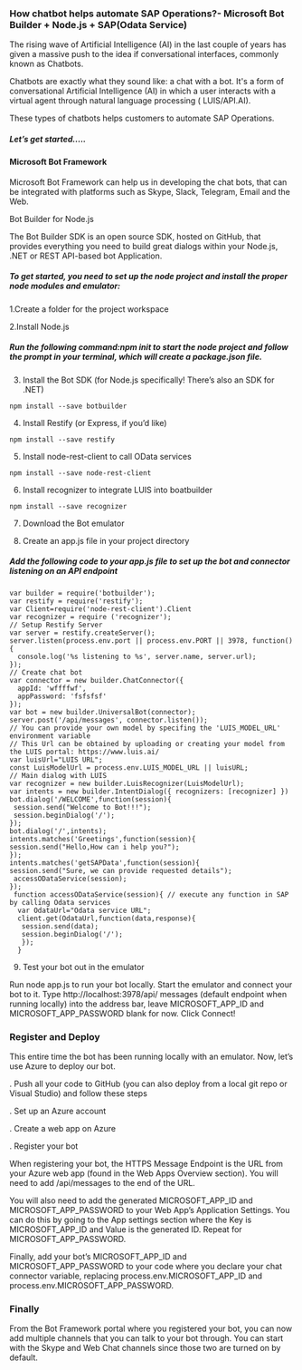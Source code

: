 ### How chatbot helps automate SAP Operations?- Microsoft Bot Builder + Node.js + SAP(Odata Service)

The rising wave of Artificial Intelligence (AI) in the last couple of years has given a massive push to the idea if conversational interfaces, commonly known as Chatbots.

Chatbots are exactly what they sound like: a chat with a bot. It's a form of conversational Artificial Intelligence (AI) in which a user interacts with a virtual agent through natural language processing ( LUIS/API.AI).

These types of chatbots helps customers to automate SAP Operations.

##### Let’s get started.....

#### Microsoft Bot Framework

Microsoft Bot Framework can help us in developing the chat bots, that can be integrated with platforms such as Skype, Slack, Telegram, Email and the Web. 

Bot Builder for Node.js

The Bot Builder SDK is an open source SDK, hosted on GitHub, that provides everything you need to build great dialogs within your Node.js, .NET or REST API-based bot Application.

##### To get started, you need to set up the node project and install the proper node modules and emulator:

1.Create a folder for the project workspace

2.Install Node.js

##### Run the following command:npm init to start the node project and follow the prompt in your terminal, which will create a package.json file.

3. Install the Bot SDK (for Node.js specifically! There’s also an SDK for .NET)
```
npm install --save botbuilder
```
4. Install Restify (or Express, if you’d like)
```
npm install --save restify
```
5. Install node-rest-client to call OData services
```
npm install --save node-rest-client
```
6. Install recognizer to integrate LUIS into boatbuilder 
```
npm install --save recognizer
```
7. Download the Bot emulator

8. Create an app.js file in your project directory

##### Add the following code to your app.js file to set up the bot and connector listening on an API endpoint
```
var builder = require('botbuilder');
var restify = require('restify');
var Client=require('node-rest-client').Client
var recognizer = require ('recognizer');
// Setup Restify Server
var server = restify.createServer();
server.listen(process.env.port || process.env.PORT || 3978, function() {
  console.log('%s listening to %s', server.name, server.url);
});
// Create chat bot
var connector = new builder.ChatConnector({
  appId: 'wffffwf',
  appPassword: 'fsfsfsf'
});
var bot = new builder.UniversalBot(connector);
server.post('/api/messages', connector.listen());
// You can provide your own model by specifing the 'LUIS_MODEL_URL' environment variable
// This Url can be obtained by uploading or creating your model from the LUIS portal: https://www.luis.ai/
var luisUrl="LUIS URL";
const LuisModelUrl = process.env.LUIS_MODEL_URL || luisURL;
// Main dialog with LUIS
var recognizer = new builder.LuisRecognizer(LuisModelUrl);
var intents = new builder.IntentDialog({ recognizers: [recognizer] })
bot.dialog('/WELCOME',function(session){
 session.send("Welcome to Bot!!!");
 session.beginDialog('/');
});
bot.dialog('/',intents);
intents.matches('Greetings',function(session){
session.send("Hello,How can i help you?");
});
intents.matches('getSAPData',function(session){
session.send("Sure, we can provide requested details");
 accessODataService(session);
});
 function accessODataService(session){ // execute any function in SAP by calling Odata services
  var OdataUrl="Odata service URL";
  client.get(OdataUrl,function(data,response){
   session.send(data);
   session.beginDialog('/');
   });
  }
```
9. Test your bot out in the emulator

Run node app.js to run your bot locally. Start the emulator and connect your bot to it. Type http://localhost:3978/api/ messages (default endpoint when running locally) into the address bar, leave MICROSOFT_APP_ID and MICROSOFT_APP_PASSWORD blank for now. Click Connect!

### Register and Deploy

This entire time the bot has been running locally with an emulator. Now, let’s use Azure to deploy our bot.

. Push all your code to GitHub (you can also deploy from a local git repo or Visual Studio) and follow these steps

. Set up an Azure account

. Create a web app on Azure

. Register your bot

When registering your bot, the HTTPS Message Endpoint is the URL from your Azure web app (found in the Web Apps Overview section). You will need to add /api/messages to the end of the URL.

You will also need to add the generated MICROSOFT_APP_ID and MICROSOFT_APP_PASSWORD to your Web App’s Application Settings. You can do this by going to the App settings section where the Key is MICROSOFT_APP_ID and Value is the generated ID. Repeat for MICROSOFT_APP_PASSWORD.

Finally, add your bot’s MICROSOFT_APP_ID and MICROSOFT_APP_PASSWORD to your code where you declare your chat connector variable, replacing process.env.MICROSOFT_APP_ID and process.env.MICROSOFT_APP_PASSWORD.

### Finally

From the Bot Framework portal where you registered your bot, you can now add multiple channels that you can talk to your bot through. You can start with the Skype and Web Chat channels since those two are turned on by default.

